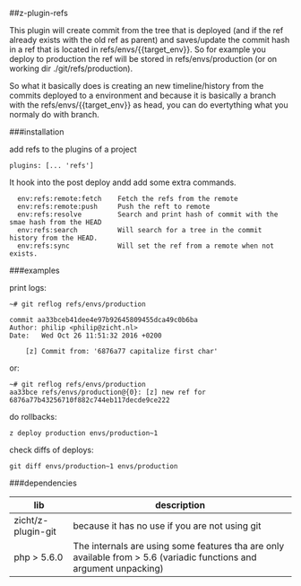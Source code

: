 ##z-plugin-refs

This plugin will create commit from the tree that is deployed (and if the ref already exists with the old ref as parent) 
and saves/update the commit hash in a ref that is located in refs/envs/{{target_env}}. So for example you deploy to 
production the ref will be stored in refs/envs/production (or on working dir ./git/refs/production).

So what it basically does is creating an new timeline/history from the commits deployed to a environment and because it 
is basically a branch with the refs/envs/{{target_env}} as head, you can do evertything what you normaly do with branch.

###installation

add refs to the plugins of a project

```
plugins: [... 'refs']

```

It hook into the post deploy andd add some extra commands.

```
  env:refs:remote:fetch    Fetch the refs from the remote
  env:refs:remote:push     Push the reft to remote
  env:refs:resolve         Search and print hash of commit with the smae hash from the HEAD
  env:refs:search          Will search for a tree in the commit history from the HEAD.
  env:refs:sync            Will set the ref from a remote when not exists.
```

###examples

print logs:

```
~# git reflog refs/envs/production

commit aa33bceb41dee4e97b92645809455dca49c0b6ba
Author: philip <philip@zicht.nl>
Date:   Wed Oct 26 11:51:32 2016 +0200

    [z] Commit from: '6876a77 capitalize first char'
```

or:

```
~# git reflog refs/envs/production
aa33bce refs/envs/production@{0}: [z] new ref for 6876a77b43256710f882c744eb117decde9ce222
```

do rollbacks:

```
z deploy production envs/production~1
```

check diffs of deploys:

```
git diff envs/production~1 envs/production
```

###dependencies

lib | description 
--- | --- 
zicht/z-plugin-git|because it has no use if you are not using git
php > 5.6.0|The internals are using some features tha are only available from > 5.6 (variadic functions and argument unpacking) 